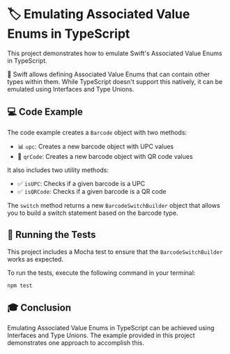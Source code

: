 # 🏷️ Emulating Associated Value Enums in TypeScript

This project demonstrates how to emulate Swift's Associated Value Enums in TypeScript.

🍏 Swift allows defining Associated Value Enums that can contain other types within them. While TypeScript doesn't support this natively, it can be emulated using Interfaces and Type Unions.

## 💻 Code Example

The code example creates a `Barcode` object with two methods:

- 📊 `upc`: Creates a new barcode object with UPC values
- 📱 `qrCode`: Creates a new barcode object with QR code values

It also includes two utility methods:

- ✅ `isUPC`: Checks if a given barcode is a UPC
- ✅ `isQRCode`: Checks if a given barcode is a QR code

The `switch` method returns a new `BarcodeSwitchBuilder` object that allows you to build a switch statement based on the barcode type.

## 🧪 Running the Tests

This project includes a Mocha test to ensure that the `BarcodeSwitchBuilder` works as expected.

To run the tests, execute the following command in your terminal:

```
npm test
```

## 🎓 Conclusion

Emulating Associated Value Enums in TypeScript can be achieved using Interfaces and Type Unions. The example provided in this project demonstrates one approach to accomplish this.
